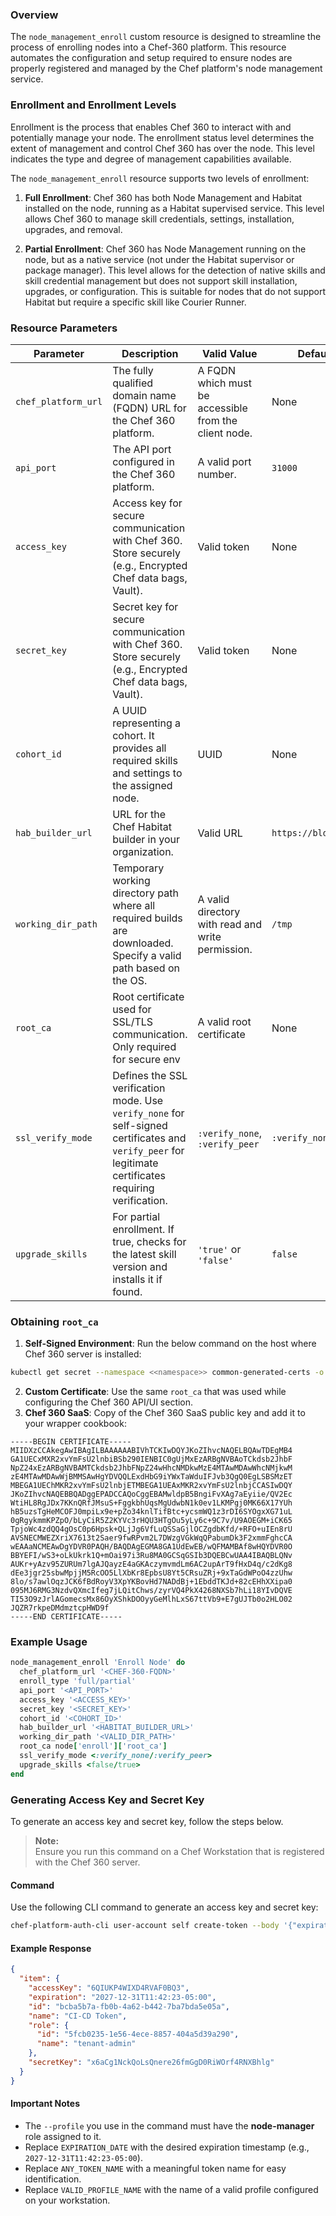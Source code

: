 ### Overview

The `node_management_enroll` custom resource is designed to streamline the process of enrolling nodes into a Chef-360 platform. This resource automates the configuration and setup required to ensure nodes are properly registered and managed by the Chef platform's node management service.

### Enrollment and Enrollment Levels
Enrollment is the process that enables Chef 360 to interact with and potentially manage your node. The enrollment status level determines the extent of management and control Chef 360 has over the node. This level indicates the type and degree of management capabilities available.

The `node_management_enroll` resource supports two levels of enrollment:

1. **Full Enrollment**: Chef 360 has both Node Management and Habitat installed on the node, running as a Habitat supervised service. This level allows Chef 360 to manage skill credentials, settings, installation, upgrades, and removal.

2. **Partial Enrollment**: Chef 360 has Node Management running on the node, but as a native service (not under the Habitat supervisor or package manager). This level allows for the detection of native skills and skill credential management but does not support skill installation, upgrades, or configuration. This is suitable for nodes that do not support Habitat but require a specific skill like Courier Runner.

### Resource Parameters

| Parameter          | Description                                                                                                      | Valid Value                                           | Default Value                  |
|--------------------|----------------------------------------------------------------------------------------------------------------|-------------------------------------------------------|--------------------------------|
| `chef_platform_url`| The fully qualified domain name (FQDN) URL for the Chef 360 platform.                                             | A FQDN which must be accessible from the client node. | None                           |
| `api_port`         | The API port configured in the Chef 360 platform.                                                                | A valid port number.                                  | `31000`                        |
| `access_key`       | Access key for secure communication with Chef 360. Store securely (e.g., Encrypted Chef data bags, Vault).      | Valid token                                           | None                           |
| `secret_key`       | Secret key for secure communication with Chef 360. Store securely (e.g., Encrypted Chef data bags, Vault).      | Valid token                                           | None                           |
| `cohort_id`        | A UUID representing a cohort. It provides all required skills and settings to the assigned node.               | UUID                                                  | None                           |
| `hab_builder_url`  | URL for the Chef Habitat builder in your organization.                                                          | Valid URL                                             | `https://bldr.habitat.sh`      |
| `working_dir_path` | Temporary working directory path where all required builds are downloaded. Specify a valid path based on the OS.| A valid directory with read and write permission.     | `/tmp`                         |
| `root_ca`          | Root certificate used for SSL/TLS communication. Only required for secure env                                                                | A valid root certificate                              | None                           |
| `ssl_verify_mode`  | Defines the SSL verification mode. Use `verify_none` for self-signed certificates and `verify_peer` for legitimate certificates requiring verification. | `:verify_none`, `:verify_peer` | `:verify_none` |
| `upgrade_skills`   | For partial enrollment. If true, checks for the latest skill version and installs it if found.                 | `'true'` or `'false'`                                 | `false`                        |

### Obtaining `root_ca`
1) **Self-Signed Environment**: Run the below command on the host where Chef 360 server is installed:
```sh
kubectl get secret --namespace <<namespace>> common-generated-certs -o jsonpath="{.data['ca\.crt']}" | base64 -d
```
2) **Custom Certificate**: Use the same `root_ca` that was used while configuring the Chef 360 API/UI section.
3) **Chef 360 SaaS**: Copy of the Chef 360 SaaS public key and add it to your wrapper cookbook:

  ```
  -----BEGIN CERTIFICATE-----
  MIIDXzCCAkegAwIBAgILBAAAAAABIVhTCKIwDQYJKoZIhvcNAQELBQAwTDEgMB4
  GA1UECxMXR2xvYmFsU2lnbiBSb290IENBIC0gUjMxEzARBgNVBAoTCkdsb2JhbF
  NpZ24xEzARBgNVBAMTCkdsb2JhbFNpZ24wHhcNMDkwMzE4MTAwMDAwWhcNMjkwM
  zE4MTAwMDAwWjBMMSAwHgYDVQQLExdHbG9iYWxTaWduIFJvb3QgQ0EgLSBSMzET
  MBEGA1UEChMKR2xvYmFsU2lnbjETMBEGA1UEAxMKR2xvYmFsU2lnbjCCASIwDQY
  JKoZIhvcNAQEBBQADggEPADCCAQoCggEBAMwldpB5BngiFvXAg7aEyiie/QV2Ec
  WtiHL8RgJDx7KKnQRfJMsuS+FggkbhUqsMgUdwbN1k0ev1LKMPgj0MK66X17YUh
  hB5uzsTgHeMCOFJ0mpiLx9e+pZo34knlTifBtc+ycsmWQ1z3rDI6SYOgxXG71uL
  0gRgykmmKPZpO/bLyCiR5Z2KYVc3rHQU3HTgOu5yLy6c+9C7v/U9AOEGM+iCK65
  TpjoWc4zdQQ4gOsC0p6Hpsk+QLjJg6VfLuQSSaGjlOCZgdbKfd/+RFO+uIEn8rU
  AVSNECMWEZXriX7613t2Saer9fwRPvm2L7DWzgVGkWqQPabumDk3F2xmmFghcCA
  wEAAaNCMEAwDgYDVR0PAQH/BAQDAgEGMA8GA1UdEwEB/wQFMAMBAf8wHQYDVR0O
  BBYEFI/wS3+oLkUkrk1Q+mOai97i3Ru8MA0GCSqGSIb3DQEBCwUAA4IBAQBLQNv
  AUKr+yAzv95ZURUm7lgAJQayzE4aGKAczymvmdLm6AC2upArT9fHxD4q/c2dKg8
  dEe3jgr25sbwMpjjM5RcOO5LlXbKr8EpbsU8Yt5CRsuZRj+9xTaGdWPoO4zzUhw
  8lo/s7awlOqzJCK6fBdRoyV3XpYKBovHd7NADdBj+1EbddTKJd+82cEHhXXipa0
  095MJ6RMG3NzdvQXmcIfeg7jLQitChws/zyrVQ4PkX4268NXSb7hLi18YIvDQVE
  TI53O9zJrlAGomecsMx86OyXShkDOOyyGeMlhLxS67ttVb9+E7gUJTb0o2HLO02
  JQZR7rkpeDMdmztcpHWD9f
  -----END CERTIFICATE-----
  ```

### Example Usage
      
```ruby
node_management_enroll 'Enroll Node' do
  chef_platform_url '<CHEF-360-FQDN>'
  enroll_type 'full/partial'
  api_port '<API_PORT>'
  access_key '<ACCESS_KEY>'
  secret_key '<SECRET_KEY>'
  cohort_id '<COHORT_ID>'
  hab_builder_url '<HABITAT_BUILDER_URL>'
  working_dir_path '<VALID_DIR_PATH>'
  root_ca node['enroll']['root_ca']
  ssl_verify_mode <:verify_none/:verify_peer>
  upgrade_skills <false/true>
end
```
      

### Generating Access Key and Secret Key

To generate an access key and secret key, follow the steps below.

> **Note:**  
> Ensure you run this command on a Chef Workstation that is registered with the Chef 360 server.

#### Command

Use the following CLI command to generate an access key and secret key:

```bash
chef-platform-auth-cli user-account self create-token --body '{"expiration": "EXPIRATION_DATE", "name": "ANY_TOKEN_NAME"}' --profile VALID_PROFILE_NAME
```

#### Example Response

```json
{
  "item": {
    "accessKey": "6QIUKP4WIXD4RVAF0BQ3",
    "expiration": "2027-12-31T11:42:23-05:00",
    "id": "bcba5b7a-fb0b-4a62-b442-7ba7bda5e05a",
    "name": "CI-CD Token",
    "role": {
      "id": "5fcb0235-1e56-4ece-8857-404a5d39a290",
      "name": "tenant-admin"
    },
    "secretKey": "x6aCg1NckQoLsQnere26fmGgD0RiWOrf4RNXBhlg"
  }
}
```

#### Important Notes

- The `--profile` you use in the command must have the **node-manager** role assigned to it.
- Replace `EXPIRATION_DATE` with the desired expiration timestamp (e.g., `2027-12-31T11:42:23-05:00`).
- Replace `ANY_TOKEN_NAME` with a meaningful token name for easy identification.
- Replace `VALID_PROFILE_NAME` with the name of a valid profile configured on your workstation.
 


